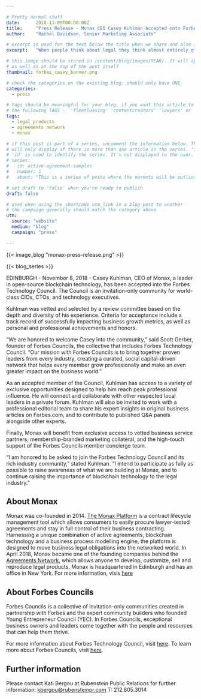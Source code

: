 ```yaml
---

# Pretty normal stuff
date:      2018-11-09T00:00:00Z
title:     "Press Release - Monax CEO Casey Kuhlman Accepted onto Forbes Technology Council"
author:    "Rachel Davidson, Senior Marketing Associate"

# excerpt is used for the text below the title when we share and also is the summary of the post on https://monax.io/blog
excerpt:   "When people think about legal they think almost entirely of the provision of bespoke services. Yet the world is changing, and legal needs to keep up."

# this image should be stored in /content/blog/images/YEAR/. It will appear as a thumbnail on any listings,
# as well as at the top of the post itself
thumbnail: forbes_casey_banner.png

# check the categories on the existing blog. should only have ONE
categories:
  - press

# tags should be meaningful for your blog. if you want this article to show on a 'use case' page, you can use
# the following TAGS -  'fleetleasing' 'contentcreators' 'lawyers' or 'corporate'
tags:
  - legal products
  - agreements network
  - monax

# if this post is part of a series, uncomment the information below. The 'article series' box
# will only display if there is more than one article in the series. 'id', 'number' and 'about' all must be present.
# 'id' is used to identify the series. It's not displayed to the user.
# series:
#   id: active-agreement-samples
#   number: 1
#   about: "This is a series of posts where the marmots will be outlining how the Monax Platform and the Agreements Network can be used in harmony to create the legal products of the future."

# set draft to 'false' when you're ready to publish
draft: false

# used when using the shortcode utm_link in a blog post to another
# the campaign generally should match the category above
utm:
  source: "website"
  medium: "blog"
  campaign: "press"

---
```


<!-- In general the filename below should match thumbnail category above -->
{{< image_blog "monax-press-release.png" >}}

<!-- if this article is part of a series, related articles will automatically appear here -->
{{< blog_series >}}

<!-- Content markdown here - first title on page is auto generated from title in frontmatter -->
EDINBURGH - November 8, 2018 - Casey Kuhlman, CEO of Monax, a leader in open-source blockchain technology, has been accepted into the Forbes Technology Council. The Council is an invitation-only community for world-class CIOs, CTOs, and technology executives.

Kuhlman was vetted and selected by a review committee based on the depth and diversity of his experience. Criteria for acceptance include a track record of successfully impacting business growth metrics, as well as personal and professional achievements and honors. 

“We are honored to welcome Casey into the community,” said Scott Gerber, founder of Forbes Councils, the collective that includes Forbes Technology Council. “Our mission with Forbes Councils is to bring together proven leaders from every industry, creating a curated, social capital-driven network that helps every member grow professionally and make an even greater impact on the business world.”

As an accepted member of the Council, Kuhlman has access to a variety of exclusive opportunities designed to help him reach peak professional influence. He will connect and collaborate with other respected local leaders in a private forum. Kuhlman will also be invited to work with a professional editorial team to share his expert insights in original business articles on Forbes.com, and to contribute to published Q&A panels alongside other experts. 

Finally, Monax will benefit from exclusive access to vetted business service partners, membership-branded marketing collateral, and the high-touch support of the Forbes Councils member concierge team. 

“I am honored to be asked to join the Forbes Technology Council and its rich industry community,” stated Kuhlman. “I intend to participate as fully as possible to raise awareness of what we are building at Monax, and to continue raising the importance of blockchain technology to the legal industry.”

## About Monax
Monax was co-founded in 2014. [The Monax Platform](https://monax.io/platform/) is a contract lifecycle management tool which allows consumers to easily procure lawyer-tested agreements and stay in full control of their business contracting. Harnessing a unique combination of active agreements, blockchain technology and a business process modelling engine, the platform is designed to move business legal obligations into the networked world. In April 2018, Monax became one of the founding companies behind the [Agreements Network](https://agreements.network), which allows anyone to develop, customize, sell and reproduce legal products. Monax is headquartered in Edinburgh and has an office in New York. For more information, visis [here](https://monax.io)

## About Forbes Councils
Forbes Councils is a collective of invitation-only communities created in partnership with Forbes and the expert community builders who founded Young Entrepreneur Council (YEC). In Forbes Councils, exceptional business owners and leaders come together with the people and resources that can help them thrive.

For more information about Forbes Technology Council, visit [here](https://forbestechcouncil.com). To learn more about Forbes Councils, visit [here](https://forbescouncils.com).

## Further information
Please contact Kati Bergou at Rubenstein Public Relations for further information: kbergou@rubensteinpr.com T: 212.805.3014